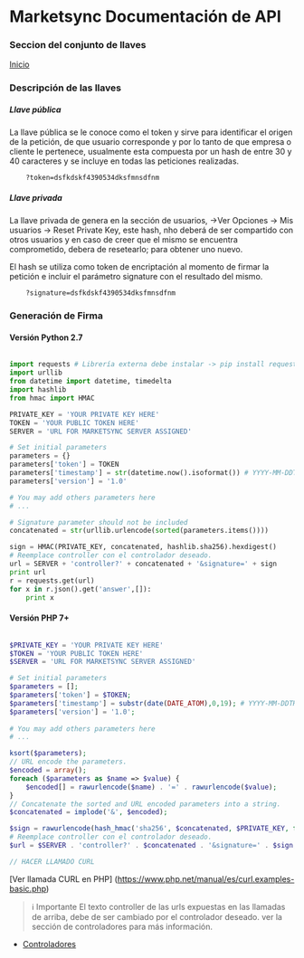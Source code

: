 # Marketsync Documentación de API 
### Seccion del conjunto de llaves

[Inicio](https://github.com/hvalles/marketsync)

### Descripción de las llaves

##### Llave pública
La llave pública se le conoce como el token y sirve para identificar el origen de la petición, de que usuario corresponde y por lo tanto de que empresa o cliente le pertenece, usualmente esta compuesta por un hash de entre 30 y 40 caracteres y se incluye 
en todas las peticiones realizadas.

```http
    ?token=dsfkdskf4390534dksfmnsdfnm
```

##### Llave privada
La llave privada de genera en la sección de usuarios, ->Ver Opciones -> Mis usuarios -> Reset Private Key, este hash, nho deberá de ser compartido con otros usuarios y en caso de creer que el mismo se encuentra comprometido, debera de resetearlo; para obtener uno nuevo.

El hash se utiliza como token de encriptación al momento de firmar la petición e incluir el parámetro signature con el resultado del mismo.

```http
    ?signature=dsfkdskf4390534dksfmnsdfnm
```

### Generación de Firma

#### Versión Python 2.7
```python

import requests # Librería externa debe instalar -> pip install requests
import urllib
from datetime import datetime, timedelta
import hashlib
from hmac import HMAC

PRIVATE_KEY = 'YOUR PRIVATE KEY HERE'
TOKEN = 'YOUR PUBLIC TOKEN HERE'
SERVER = 'URL FOR MARKETSYNC SERVER ASSIGNED'

# Set initial parameters
parameters = {}
parameters['token'] = TOKEN
parameters['timestamp'] = str(datetime.now().isoformat()) # YYYY-MM-DDTHH:mm:ss
parameters['version'] = '1.0'

# You may add others parameters here
# ...

# Signature parameter should not be included 
concatenated = str(urllib.urlencode(sorted(parameters.items())))

sign = HMAC(PRIVATE_KEY, concatenated, hashlib.sha256).hexdigest()
# Reemplace controller con el controlador deseado.
url = SERVER + 'controller?' + concatenated + '&signature=' + sign
print url
r = requests.get(url)
for x in r.json().get('answer',[]):
    print x


```

#### Versión PHP 7+
```PHP

$PRIVATE_KEY = 'YOUR PRIVATE KEY HERE'
$TOKEN = 'YOUR PUBLIC TOKEN HERE'
$SERVER = 'URL FOR MARKETSYNC SERVER ASSIGNED'

# Set initial parameters
$parameters = [];
$parameters['token'] = $TOKEN;
$parameters['timestamp'] = substr(date(DATE_ATOM),0,19); # YYYY-MM-DDTHH:mm:ss
$parameters['version'] = '1.0';
        
# You may add others parameters here
# ...

ksort($parameters);
// URL encode the parameters.
$encoded = array();
foreach ($parameters as $name => $value) {
    $encoded[] = rawurlencode($name) . '=' . rawurlencode($value);
}
// Concatenate the sorted and URL encoded parameters into a string.
$concatenated = implode('&', $encoded);

$sign = rawurlencode(hash_hmac('sha256', $concatenated, $PRIVATE_KEY, false));
# Reemplace controller con el controlador deseado.
$url = $SERVER . 'controller?' . $concatenated . '&signature=' . $sign;

// HACER LLAMADO CURL


```
[Ver llamada CURL en PHP] (https://www.php.net/manual/es/curl.examples-basic.php)

> :information_source: Importante
> El texto controller de las urls expuestas en las llamadas de arriba, debe de ser cambiado por el controlador deseado. ver la sección de controladores para más información.
- [Controladores](https://github.com/hvalles/marketsync/blob/master/links/controller.md)